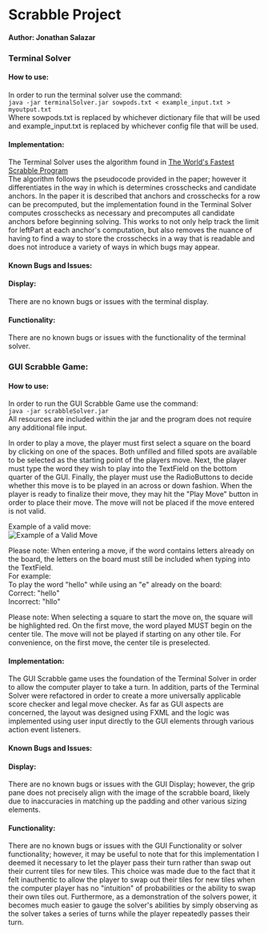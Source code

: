 # Scrabble Project
#### Author: Jonathan Salazar
### Terminal Solver
#### How to use:
In order to run the terminal solver use the command: <br>
```java -jar terminalSolver.jar sowpods.txt < example_input.txt > myoutput.txt``` <br>
Where sowpods.txt is replaced by whichever dictionary file that will be used and
example_input.txt is replaced by whichever config file that will be used.

#### Implementation: 
The Terminal Solver uses the algorithm found in 
[The World's Fastest Scrabble Program](https://www.cs.cmu.edu/afs/cs/academic/class/15451-s06/www/lectures/scrabble.pdf)
<br>
The algorithm follows the pseudocode provided in the paper; however it differentiates in the way in which is determines
crosschecks and candidate anchors. In the paper it is described that anchors and crosschecks for a row can be
precomputed, but the implementation found in the Terminal Solver computes crosschecks as necessary and precomputes all
candidate anchors before beginning solving. This works to not only help track the limit for leftPart at each anchor's
computation, but also removes the nuance of having to find a way to store the crosschecks in a way that is readable and
does not introduce a variety of ways in which bugs may appear.
#### Known Bugs and Issues:

#### Display:
There are no known bugs or issues with the terminal display. 

#### Functionality:
There are no known bugs or issues with the functionality of the terminal solver. 

### GUI Scrabble Game:

#### How to use:
In order to run the GUI Scrabble Game use the command: <br>
```java -jar scrabbleSolver.jar``` <br>
All resources are included within the jar and the program does not require any additional file input.


In order to play a move, the player must first select a square on the board by clicking on one of the spaces.
Both unfilled and filled spots are available to be selected as the starting point of the players move. Next,
the player must type the word they wish to play into the TextField on the bottom quarter of the GUI. Finally, the player
must use the RadioButtons to decide whether this move is to be played in an across or down fashion. When the player is
ready to finalize their move, they may hit the "Play Move" button in order to place their move. The move will not be
placed if the move entered is not valid.

Example of a valid move: <br>
![Example of a Valid Move](/docs/exampleImage.png)

Please note: When entering a move, if the word contains letters already on the board, the letters on the board must
still be included when typing into the TextField. <br>
For example: <br>
To play the word "hello" while using an "e" already on the board: <br>
Correct: "hello" <br>
Incorrect: "hllo" <br>

Please note: When selecting a square to start the move on, the square will be highlighted red.
On the first move, the word played MUST begin on the center tile. The move will not be played if starting
on any other tile. For convenience, on the first move, the center tile is preselected.


#### Implementation:
The GUI Scrabble game uses the foundation of the Terminal Solver in order to allow the computer player to take a turn.
In addition, parts of the Terminal Solver were refactored in order to create a more universally applicable score checker
and legal move checker. As far as GUI aspects are concerned, the layout was designed using FXML and the logic was 
implemented using user input directly to the GUI elements through various action event listeners. 

#### Known Bugs and Issues:

#### Display:
There are no known bugs or issues with the GUI Display; however, the grip pane does not precisely align with the 
image of the scrabble board, likely due to inaccuracies in matching up the padding and other various sizing elements.

#### Functionality:
There are no known bugs or issues with the GUI Functionality or solver functionality; however, it may be useful to note
that for this implementation I deemed it necessary to let the player pass their turn rather than swap out their current
tiles for new tiles. This choice was made due to the fact that it felt inauthentic to allow the player to swap out their
tiles for new tiles when the computer player has no "intuition" of probabilities or the ability to swap their
own tiles out. Furthermore, as a demonstration of the solvers power, it becomes much easier to gauge the solver's 
abilities by simply observing as the solver takes a series of turns while the player repeatedly passes their turn. 

